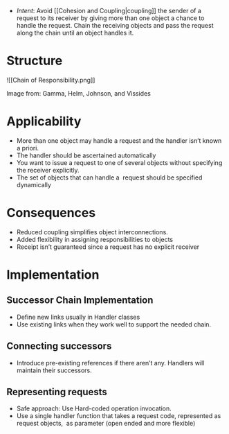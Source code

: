 * *Intent*: Avoid [[Cohesion and Coupling|coupling]] the sender of a request to its receiver by giving more than one object a chance to handle the request. Chain the receiving objects and pass the request along the chain until an object handles it.

# Structure
![[Chain of Responsibility.png]]<figcaption> Image from: Gamma, Helm, Johnson, and Vissides </figcaption>

# Applicability
* More than one object may handle a request and the handler isn’t known a priori.
* The handler should be ascertained automatically
* You want to issue a request to one of several objects without specifying the receiver explicitly.
* The set of objects that can handle a  request should be specified dynamically

# Consequences
* Reduced coupling simplifies object interconnections.
* Added flexibility in assigning responsibilities to objects
* Receipt isn’t guaranteed since a request has no explicit receiver

# Implementation
## Successor Chain Implementation
* Define new links usually in Handler classes
* Use existing links when they work well to support the needed chain.

## Connecting successors
* Introduce pre-existing references if there aren’t any. Handlers will maintain their successors.

## Representing requests
* Safe approach: Use Hard-coded operation invocation.
* Use a single handler function that takes a request code, represented as request objects,  as parameter (open ended and more flexible)